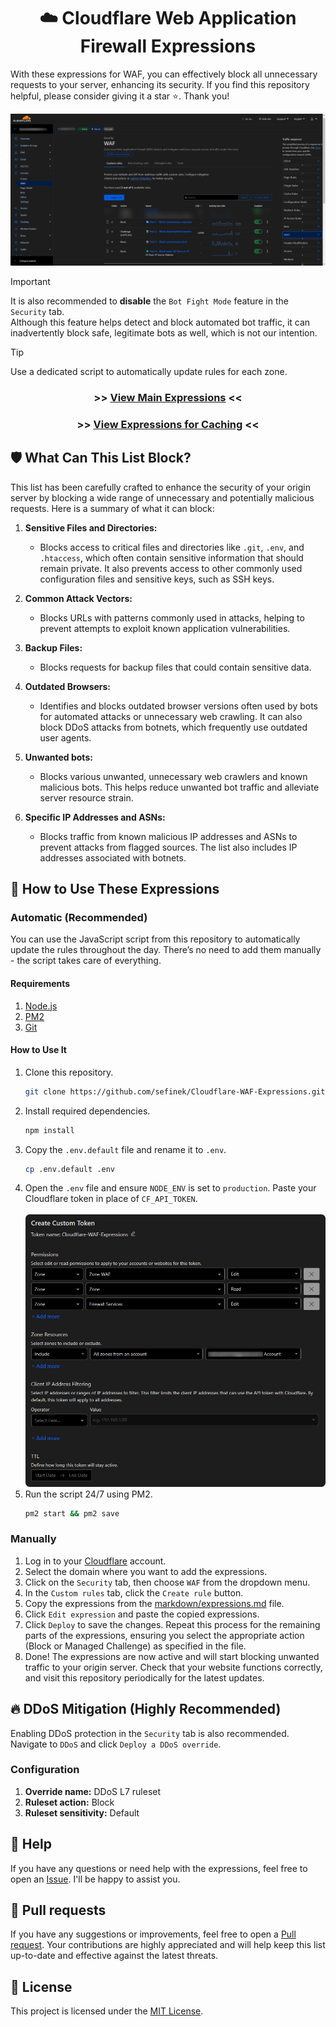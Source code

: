 <div align="center">
    <h1>☁️ Cloudflare Web Application Firewall Expressions</h1>
</div>

With these expressions for WAF, you can effectively block all unnecessary requests to your server, enhancing its security.
If you find this repository helpful, please consider giving it a star ⭐. Thank you!

<img src="assets/images/brave_7V0Mb1E81rC0.png" alt="Cloudflare Web Application Firewall (WAF)"> 

> [!IMPORTANT]  
> It is also recommended to **disable** the `Bot Fight Mode` feature in the `Security` tab.  
> Although this feature helps detect and block automated bot traffic, it can inadvertently block safe, legitimate bots as well, which is not our intention.

> [!TIP]  
> Use a dedicated script to automatically update rules for each zone.

<div align="center">
   <h3>>> <a href="markdown/expressions.md">View Main Expressions</a> <<</h3>
   <h3>>> <a href="markdown/cache.md">View Expressions for Caching</a> <<</h3>
</div>


## 🛡️ What Can This List Block?
This list has been carefully crafted to enhance the security of your origin server by blocking a wide range of unnecessary and potentially malicious requests. Here is a summary of what it can block:

1. **Sensitive Files and Directories:**
   - Blocks access to critical files and directories like `.git`, `.env`, and `.htaccess`, which often contain sensitive information that should remain private. It also prevents access to other commonly used configuration files and sensitive keys, such as SSH keys.

2. **Common Attack Vectors:**
   - Blocks URLs with patterns commonly used in attacks, helping to prevent attempts to exploit known application vulnerabilities.

3. **Backup Files:**
   - Blocks requests for backup files that could contain sensitive data.

4. **Outdated Browsers:**
   - Identifies and blocks outdated browser versions often used by bots for automated attacks or unnecessary web crawling. It can also block DDoS attacks from botnets, which frequently use outdated user agents.

5. **Unwanted bots:**
   - Blocks various unwanted, unnecessary web crawlers and known malicious bots. This helps reduce unwanted bot traffic and alleviate server resource strain.

6. **Specific IP Addresses and ASNs:**
   - Blocks traffic from known malicious IP addresses and ASNs to prevent attacks from flagged sources. The list also includes IP addresses associated with botnets.


## 📝 How to Use These Expressions
### Automatic (Recommended)
You can use the JavaScript script from this repository to automatically update the rules throughout the day.
There’s no need to add them manually - the script takes care of everything.

#### Requirements
1. [Node.js](https://nodejs.org/en)
2. [PM2](https://www.npmjs.com/package/pm2)
3. [Git](https://git-scm.com/downloads)

#### How to Use It
1. Clone this repository.
   ```bash
   git clone https://github.com/sefinek/Cloudflare-WAF-Expressions.git
   ```
2. Install required dependencies.
   ```bash
   npm install
   ```
3. Copy the `.env.default` file and rename it to `.env`.
   ```bash
   cp .env.default .env
   ```
4. Open the `.env` file and ensure `NODE_ENV` is set to `production`. Paste your Cloudflare token in place of `CF_API_TOKEN`.<br><br>
   ![brave_JDyTDLnUFonD.png](assets/images/brave_JDyTDLnUFonD.png)
5. Run the script 24/7 using PM2.
   ```bash
   pm2 start && pm2 save
   ```

### Manually
1. Log in to your [Cloudflare](https://dash.cloudflare.com) account.
2. Select the domain where you want to add the expressions.
3. Click on the `Security` tab, then choose `WAF` from the dropdown menu.
4. In the `Custom rules` tab, click the `Create rule` button.
5. Copy the expressions from the [markdown/expressions.md](markdown/expressions) file.
6. Click `Edit expression` and paste the copied expressions.
7. Click `Deploy` to save the changes. Repeat this process for the remaining parts of the expressions, ensuring you select the appropriate action (Block or Managed Challenge) as specified in the file.
8. Done! The expressions are now active and will start blocking unwanted traffic to your origin server. Check that your website functions correctly, and visit this repository periodically for the latest updates.


## 🔥 DDoS Mitigation (Highly Recommended)
Enabling DDoS protection in the `Security` tab is also recommended. Navigate to `DDoS` and click `Deploy a DDoS override`.

### Configuration
1. **Override name:** DDoS L7 ruleset
2. **Ruleset action:** Block
3. **Ruleset sensitivity:** Default


## 🤔 Help
If you have any questions or need help with the expressions, feel free to open an [Issue](https://github.com/sefinek/Cloudflare-WAF-Expressions/issues). I'll be happy to assist you.


## 🤝 Pull requests
If you have any suggestions or improvements, feel free to open a [Pull request](https://github.com/sefinek/Cloudflare-WAF-Expressions/pulls). Your contributions are highly appreciated and will help keep this list up-to-date and effective against the latest threats.


## 🔖 License
This project is licensed under the [MIT License](LICENSE).